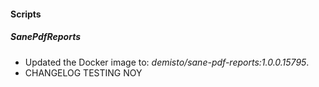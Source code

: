 
#### Scripts
##### SanePdfReports
- Updated the Docker image to: *demisto/sane-pdf-reports:1.0.0.15795*.
- CHANGELOG TESTING NOY
